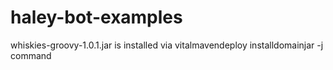 # haley-bot-examples

whiskies-groovy-1.0.1.jar is installed via 
vitalmavendeploy installdomainjar -j <path>
command